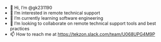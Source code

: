 - 👋 Hi, I’m @gk231190
- 👀 I’m interested in remote technical support
- 🌱 I’m currently learning software engineering
- 💞️ I’m looking to collaborate on remote technical support tools and best practices
- 📫 How to reach me at https://tekzon.slack.com/team/U068UPG4M9P
<!---
gk231190/gk231190 is a ✨ special ✨ repository because its `README.md` (this file) appears on your GitHub profile.
You can click the Preview link to take a look at your changes.
--->
